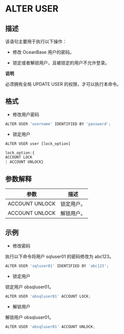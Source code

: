 ALTER USER 
===============================



描述 
-----------

该语句主要用于执行以下操作：

* 修改 OceanBase 用户的密码。

* 锁定或者解锁用户，且被锁定的用户不允许登录。

  



**说明**



必须拥有全局 UPDATE USER 的权限，才可以执行本命令。

格式 
-----------

* 修改用户密码




```javascript
ALTER USER 'username' IDENTIFIED BY 'password';
```



* 锁定用户




```javascript
ALTER USER user [lock_option]

lock_option:{
ACCOUNT LOCK
| ACCOUNT UNLOCK}
```



参数解释 
-------------



|     **参数**     | **描述** |
|----------------|--------|
| ACCOUNT UNLOCK | 锁定用户。  |
| ACCOUNT UNLOCK | 解锁用户。  |



示例 
-----------

* 修改密码




执行以下命令将用户 sqluser01 的密码修改为 abc123。

```javascript
ALTER USER 'sqluser01' IDENTIFIED BY 'abc123';
```



* 锁定用户




锁定用户 obsqluser01。

```javascript
ALTER USER 'obsqluser01' ACCOUNT LOCK;
```



* 解锁用户




解锁用户 obsqluser01。

```javascript
ALTER USER 'obsqluser01' ACCOUNT UNLOCK;
```





